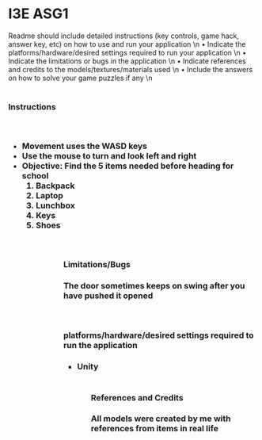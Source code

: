 # I3E ASG1
Readme should include detailed instructions (key controls, game hack,
answer key, etc) on how to use and run your application \n
• Indicate the platforms/hardware/desired settings required to run your
application \n
• Indicate the limitations or bugs in the application \n
• Indicate references and credits to the models/textures/materials used \n
• Include the answers on how to solve your game puzzles if any \n
<br>
<br>
<h3> Instructions <h3>
  <br>
  <ul> 
    <li> Movement uses the WASD keys 
    <li> Use the mouse to turn and look left and right 
    <li> Objective: Find the 5 items needed before heading for school 
      <ol> 
        <li> Backpack 
        <li> Laptop 
        <li> Lunchbox 
        <li> Keys 
        <li> Shoes 
      <ol>
  <ul>
<br>
<h4> Limitations/Bugs <h4>
  <p> The door sometimes keeps on swing after you have pushed it opened <p>
<br>
<h4> platforms/hardware/desired settings required to run the
application <h4>
  <ul>
    <li> Unity
  <ul>
<br>
<h4> References and Credits <h4>
  <p> All models were created by me with references from items in real life <p>

